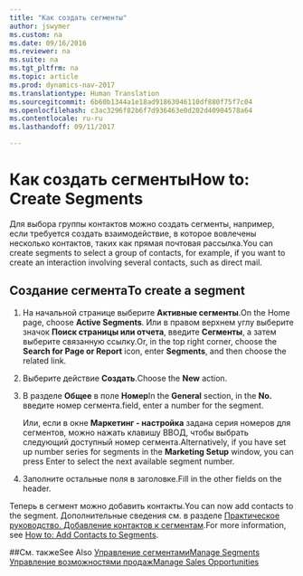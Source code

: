 ```yaml
---
title: "Как создать сегменты"
author: jswymer
ms.custom: na
ms.date: 09/16/2016
ms.reviewer: na
ms.suite: na
ms.tgt_pltfrm: na
ms.topic: article
ms.prod: dynamics-nav-2017
ms.translationtype: Human Translation
ms.sourcegitcommit: 6b60b1344a1e18ad91863046110df880f75f7c04
ms.openlocfilehash: c3ac3296f82b6f7d936463e0d202d40904578a64
ms.contentlocale: ru-ru
ms.lasthandoff: 09/11/2017

---
```

# <a name="how-to-create-segments"></a><span data-ttu-id="047ae-102">Как создать сегменты</span><span class="sxs-lookup"><span data-stu-id="047ae-102">How to: Create Segments</span></span>
<span data-ttu-id="047ae-103">Для выбора группы контактов можно создать сегменты, например, если требуется создать взаимодействие, в которое вовлечены несколько контактов, таких как прямая почтовая рассылка.</span><span class="sxs-lookup"><span data-stu-id="047ae-103">You can create segments to select a group of contacts, for example, if you want to create an interaction involving several contacts, such as direct mail.</span></span>

## <a name="to-create-a-segment"></a><span data-ttu-id="047ae-104">Создание сегмента</span><span class="sxs-lookup"><span data-stu-id="047ae-104">To create a segment</span></span>
1. <span data-ttu-id="047ae-105">На начальной странице выберите **Активные сегменты**.</span><span class="sxs-lookup"><span data-stu-id="047ae-105">On the Home page, choose **Active Segments**.</span></span> <span data-ttu-id="047ae-106">Или в правом верхнем углу выберите значок **Поиск страницы или отчета**, введите **Сегменты**, а затем выберите связанную ссылку.</span><span class="sxs-lookup"><span data-stu-id="047ae-106">Or, in the top right corner, choose the **Search for Page or Report** icon, enter **Segments**, and then choose the related link.</span></span>
2. <span data-ttu-id="047ae-107">Выберите действие **Создать**.</span><span class="sxs-lookup"><span data-stu-id="047ae-107">Choose the **New** action.</span></span>
3. <span data-ttu-id="047ae-108">В разделе **Общее** в поле **Номер**</span><span class="sxs-lookup"><span data-stu-id="047ae-108">In the **General** section, in the **No.**</span></span> <span data-ttu-id="047ae-109">введите номер сегмента.</span><span class="sxs-lookup"><span data-stu-id="047ae-109">field, enter a number for the segment.</span></span>

    <span data-ttu-id="047ae-110">Или, если в окне **Маркетинг - настройка** задана серия номеров для сегментов, можно нажать клавишу ВВОД, чтобы выбрать следующий доступный номер сегмента.</span><span class="sxs-lookup"><span data-stu-id="047ae-110">Alternatively, if you have set up number series for segments in the **Marketing Setup** window, you can press Enter to select the next available segment number.</span></span>
4. <span data-ttu-id="047ae-111">Заполните остальные поля в заголовке.</span><span class="sxs-lookup"><span data-stu-id="047ae-111">Fill in the other fields on the header.</span></span>

<span data-ttu-id="047ae-112">Теперь в сегмент можно добавить контакты.</span><span class="sxs-lookup"><span data-stu-id="047ae-112">You can now add contacts to the segment.</span></span> <span data-ttu-id="047ae-113">Дополнительные сведения см. в разделе [Практическое руководство. Добавление контактов к сегментам](marketing-add-contact-segment.md).</span><span class="sxs-lookup"><span data-stu-id="047ae-113">For more information, see [How to: Add Contacts to Segments](marketing-add-contact-segment.md).</span></span>

##<a name="see-also"></a><span data-ttu-id="047ae-114">См. также</span><span class="sxs-lookup"><span data-stu-id="047ae-114">See Also</span></span>
[<span data-ttu-id="047ae-115">Управление сегментами</span><span class="sxs-lookup"><span data-stu-id="047ae-115">Manage Segments</span></span>](marketing-segments.md)  
[<span data-ttu-id="047ae-116">Управление возможностями продаж</span><span class="sxs-lookup"><span data-stu-id="047ae-116">Manage Sales Opportunities</span></span>](marketing-manage-sales-opportunities.md)  

